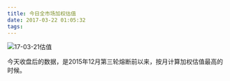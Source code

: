 ```yaml
---
title: 今日全市场加权估值
date: 2017-03-22 01:05:32
tags:
---
```


![17-03-21估值](http://wx4.sinaimg.cn/mw1024/006cSmwjly1fduiikup2dj30p00gu431.jpg)

今天收盘后的数据，是2015年12月第三轮熔断前以来，按月计算加权估值最高的时候。

<!--more-->



